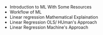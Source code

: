  - Introduction to ML With Some Resources
 - Workflow of ML
 - Linear regression Mathematical Explaination
 - Linear Regression OLS/ HUman's Approach
 - Linear Regression Machine's Approach
